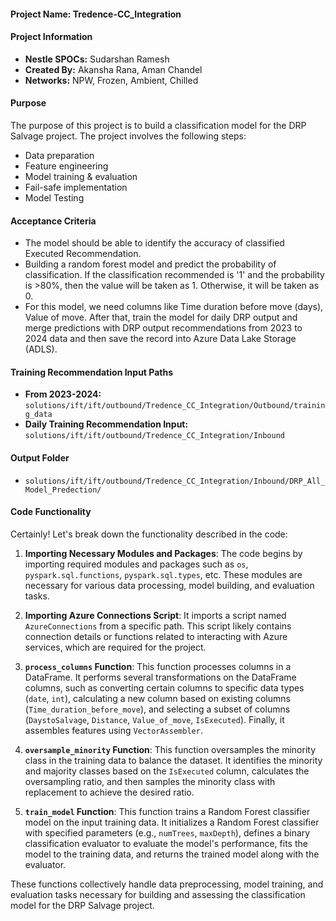 #### Project Name: Tredence-CC_Integration

#### Project Information
- **Nestle SPOCs:** Sudarshan Ramesh
- **Created By:** Akansha Rana, Aman Chandel
- **Networks:** NPW, Frozen, Ambient, Chilled

#### Purpose
The purpose of this project is to build a classification model for the DRP Salvage project. The project involves the following steps:
- Data preparation
- Feature engineering
- Model training & evaluation
- Fail-safe implementation
- Model Testing

#### Acceptance Criteria
- The model should be able to identify the accuracy of classified Executed Recommendation.
- Building a random forest model and predict the probability of classification. If the classification recommended is '1' and the probability is >80%, then the value will be taken as 1. Otherwise, it will be taken as 0.
- For this model, we need columns like Time duration before move (days), Value of move. After that, train the model for daily DRP output and merge predictions with DRP output recommendations from 2023 to 2024 data and then save the record into Azure Data Lake Storage (ADLS).

#### Training Recommendation Input Paths
- **From 2023-2024:** `solutions/ift/ift/outbound/Tredence_CC_Integration/Outbound/training_data`
- **Daily Training Recommendation Input:** `solutions/ift/ift/outbound/Tredence_CC_Integration/Inbound`

#### Output Folder
- `solutions/ift/ift/outbound/Tredence_CC_Integration/Inbound/DRP_All_Model_Predection/`

#### Code Functionality
Certainly! Let's break down the functionality described in the code:

1. **Importing Necessary Modules and Packages**: The code begins by importing required modules and packages such as `os`, `pyspark.sql.functions`, `pyspark.sql.types`, etc. These modules are necessary for various data processing, model building, and evaluation tasks.

2. **Importing Azure Connections Script**: It imports a script named `AzureConnections` from a specific path. This script likely contains connection details or functions related to interacting with Azure services, which are required for the project.

3. **`process_columns` Function**: This function processes columns in a DataFrame. It performs several transformations on the DataFrame columns, such as converting certain columns to specific data types (`date`, `int`), calculating a new column based on existing columns (`Time_duration_before_move`), and selecting a subset of columns (`DaystoSalvage`, `Distance`, `Value_of_move`, `IsExecuted`). Finally, it assembles features using `VectorAssembler`.

4. **`oversample_minority` Function**: This function oversamples the minority class in the training data to balance the dataset. It identifies the minority and majority classes based on the `IsExecuted` column, calculates the oversampling ratio, and then samples the minority class with replacement to achieve the desired ratio.

5. **`train_model` Function**: This function trains a Random Forest classifier model on the input training data. It initializes a Random Forest classifier with specified parameters (e.g., `numTrees`, `maxDepth`), defines a binary classification evaluator to evaluate the model's performance, fits the model to the training data, and returns the trained model along with the evaluator.

These functions collectively handle data preprocessing, model training, and evaluation tasks necessary for building and assessing the classification model for the DRP Salvage project.
